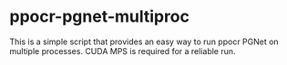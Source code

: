 # ppocr-pgnet-multiproc
This is a simple script that provides an easy way to run ppocr PGNet on multiple processes. CUDA MPS is required for a reliable run.
